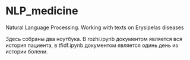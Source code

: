 # NLP_medicine
Natural Language Processing. Working with texts on Erysipelas diseases 

Здесь собраны два ноутбука. В rozhi.ipynb документом является вся история пациента, 
в tfidf.ipynb документом является одинь день из истории болени. 
